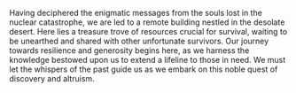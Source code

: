 Having deciphered the enigmatic messages from the souls lost in the nuclear catastrophe, we are led to a remote building nestled in the desolate desert. Here lies a treasure trove of resources crucial for survival, waiting to be unearthed and shared with other unfortunate survivors. Our journey towards resilience and generosity begins here, as we harness the knowledge bestowed upon us to extend a lifeline to those in need. We must let the whispers of the past guide us as we embark on this noble quest of discovery and altruism.
